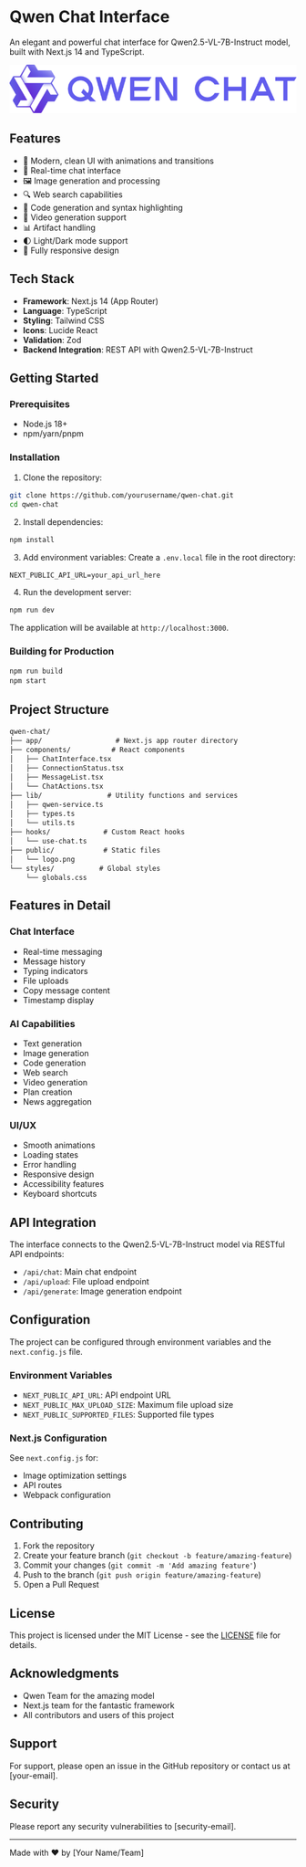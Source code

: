 # Qwen Chat Interface

An elegant and powerful chat interface for Qwen2.5-VL-7B-Instruct model, built with Next.js 14 and TypeScript.

![Qwen Chat Interface](public/logo.png)

## Features

- 🎨 Modern, clean UI with animations and transitions
- 💬 Real-time chat interface
- 🖼️ Image generation and processing
- 🔍 Web search capabilities
- 📝 Code generation and syntax highlighting
- 🎥 Video generation support
- 📊 Artifact handling
- 🌓 Light/Dark mode support
- 📱 Fully responsive design

## Tech Stack

- **Framework**: Next.js 14 (App Router)
- **Language**: TypeScript
- **Styling**: Tailwind CSS
- **Icons**: Lucide React
- **Validation**: Zod
- **Backend Integration**: REST API with Qwen2.5-VL-7B-Instruct

## Getting Started

### Prerequisites

- Node.js 18+ 
- npm/yarn/pnpm

### Installation

1. Clone the repository:
```bash
git clone https://github.com/yourusername/qwen-chat.git
cd qwen-chat
```

2. Install dependencies:
```bash
npm install
```

3. Add environment variables:
Create a `.env.local` file in the root directory:
```env
NEXT_PUBLIC_API_URL=your_api_url_here
```

4. Run the development server:
```bash
npm run dev
```

The application will be available at `http://localhost:3000`.

### Building for Production

```bash
npm run build
npm start
```

## Project Structure

```
qwen-chat/
├── app/                  # Next.js app router directory
├── components/          # React components
│   ├── ChatInterface.tsx
│   ├── ConnectionStatus.tsx
│   ├── MessageList.tsx
│   └── ChatActions.tsx
├── lib/                # Utility functions and services
│   ├── qwen-service.ts
│   ├── types.ts
│   └── utils.ts
├── hooks/             # Custom React hooks
│   └── use-chat.ts
├── public/            # Static files
│   └── logo.png
└── styles/           # Global styles
    └── globals.css
```

## Features in Detail

### Chat Interface
- Real-time messaging
- Message history
- Typing indicators
- File uploads
- Copy message content
- Timestamp display

### AI Capabilities
- Text generation
- Image generation
- Code generation
- Web search
- Video generation
- Plan creation
- News aggregation

### UI/UX
- Smooth animations
- Loading states
- Error handling
- Responsive design
- Accessibility features
- Keyboard shortcuts

## API Integration

The interface connects to the Qwen2.5-VL-7B-Instruct model via RESTful API endpoints:

- `/api/chat`: Main chat endpoint
- `/api/upload`: File upload endpoint
- `/api/generate`: Image generation endpoint

## Configuration

The project can be configured through environment variables and the `next.config.js` file.

### Environment Variables

- `NEXT_PUBLIC_API_URL`: API endpoint URL
- `NEXT_PUBLIC_MAX_UPLOAD_SIZE`: Maximum file upload size
- `NEXT_PUBLIC_SUPPORTED_FILES`: Supported file types

### Next.js Configuration

See `next.config.js` for:
- Image optimization settings
- API routes
- Webpack configuration

## Contributing

1. Fork the repository
2. Create your feature branch (`git checkout -b feature/amazing-feature`)
3. Commit your changes (`git commit -m 'Add amazing feature'`)
4. Push to the branch (`git push origin feature/amazing-feature`)
5. Open a Pull Request

## License

This project is licensed under the MIT License - see the [LICENSE](LICENSE) file for details.

## Acknowledgments

- Qwen Team for the amazing model
- Next.js team for the fantastic framework
- All contributors and users of this project

## Support

For support, please open an issue in the GitHub repository or contact us at [your-email].

## Security

Please report any security vulnerabilities to [security-email].

---

Made with ❤️ by [Your Name/Team]